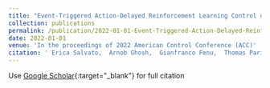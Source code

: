 ```yaml
---
title: "Event-Triggered Action-Delayed Reinforcement Learning Control of a Mixed Autonomy Signalised Urban Intersection"
collection: publications
permalink: /publication/2022-01-01-Event-Triggered-Action-Delayed-Reinforcement-Learning-Control-of-a-Mixed-Autonomy-Signalised-Urban-Intersection
date: 2022-01-01
venue: 'In the proceedings of 2022 American Control Conference (ACC)'
citation: ' Erica Salvato,  Arnob Ghosh,  Gianfranco Fenu,  Thomas Parisini, &quot;Event-Triggered Action-Delayed Reinforcement Learning Control of a Mixed Autonomy Signalised Urban Intersection.&quot; In the proceedings of 2022 American Control Conference (ACC), 2022.'
---
```

Use [Google Scholar](https://scholar.google.com/scholar?q=Event+Triggered+Action+Delayed+Reinforcement+Learning+Control+of+a+Mixed+Autonomy+Signalised+Urban+Intersection){:target="_blank"} for full citation